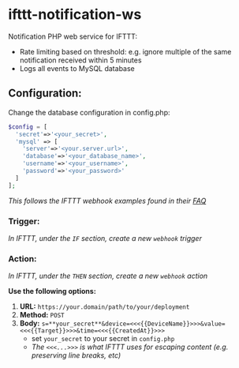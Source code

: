 # ifttt-notification-ws
Notification PHP web service for IFTTT:

 - Rate limiting based on threshold: e.g. ignore multiple of the same notification received within 5 minutes
 - Logs all events to MySQL database


## Configuration:

Change the database configuration in config.php:
```php
$config = [
  'secret'=>'<your_secret>',
  'mysql' => [
    'server'=>'<your.server.url>',
    'database'=>'<your_database_name>',
    'username'=>'<your_username>',
    'password'=>'<your_password>'
  ]
];
```

*This follows the IFTTT webhook examples found in their [FAQ](https://help.ifttt.com/hc/en-us/articles/115010230347-Webhooks-service-FAQ)*

### Trigger:
*In IFTTT, under the `IF` section, create a new `webhook` trigger*


### Action:
*In IFTTT, under the `THEN` section, create a new `webhook` action*

**Use the following options:**
1. **URL:** `https://your.domain/path/to/your/deployment`
2. **Method:** `POST`
3. **Body:** `s=**your_secret**&device=<<<{{DeviceName}}>>>&value=<<<{{Target}}>>>&time=<<<{{CreatedAt}}>>>`
   - set `your_secret` to your secret in `config.php`
   - *The `<<<...>>>` is what IFTTT uses for escaping content (e.g. preserving line breaks, etc)*
